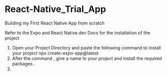 # React-Native_Trial_App
Building my First React Native App from scratch

Refer to the Expo and React Native.dev Docs for the installation of the project 
1. Open your Project Directory and paste the following command to install your project 
   npx create-expo-app@latest
2. After the command , give a name to your project and install the required packages .
3.